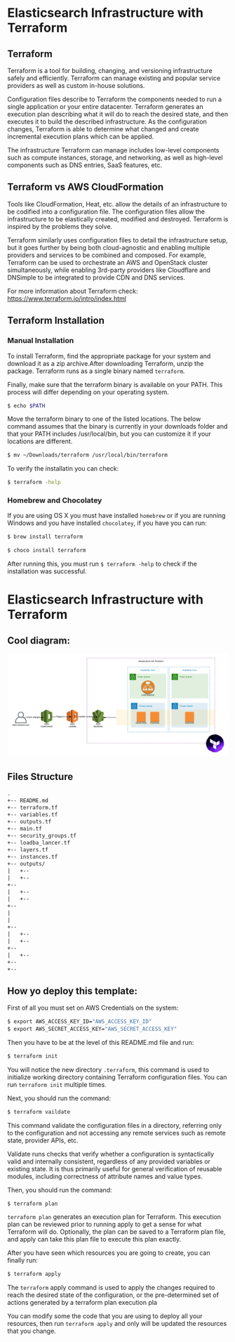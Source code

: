 # Elasticsearch Infrastructure with Terraform

## Terraform

Terraform is a tool for building, changing, and versioning infrastructure safely and efficiently. Terraform can manage existing and popular service providers as well as custom in-house solutions.

Configuration files describe to Terraform the components needed to run a single application or your entire datacenter. Terraform generates an execution plan describing what it will do to reach the desired state, and then executes it to build the described infrastructure. As the configuration changes, Terraform is able to determine what changed and create incremental execution plans which can be applied.

The infrastructure Terraform can manage includes low-level components such as compute instances, storage, and networking, as well as high-level components such as DNS entries, SaaS features, etc.

## Terraform vs AWS CloudFormation

Tools like CloudFormation, Heat, etc. allow the details of an infrastructure to be codified into a configuration file. The configuration files allow the infrastructure to be elastically created, modified and destroyed. Terraform is inspired by the problems they solve.

Terraform similarly uses configuration files to detail the infrastructure setup, but it goes further by being both cloud-agnostic and enabling multiple providers and services to be combined and composed. For example, Terraform can be used to orchestrate an AWS and OpenStack cluster simultaneously, while enabling 3rd-party providers like Cloudflare and DNSimple to be integrated to provide CDN and DNS services.

For more information about Terraform check: https://www.terraform.io/intro/index.html

## Terraform Installation

### Manual Installation 

To install Terraform, find the appropriate package for your system and download it as a zip archive.After downloading Terraform, unzip the package. Terraform runs as a single binary named `terraform`.

Finally, make sure that the terraform binary is available on your PATH. This process will differ depending on your operating system.

```bash
$ echo $PATH
```

Move the terraform binary to one of the listed locations. The below command assumes that the binary is currently in your downloads folder and that your PATH includes /usr/local/bin, but you can customize it if your locations are different.

```bash
$ mv ~/Downloads/terraform /usr/local/bin/terraform
```
To verify the installatin you can check:

```bash
$ terraform -help
```

### Homebrew and Chocolatey

If you are using OS X you must have installed `homebrew` or if you are running Windows and you have installed `chocolatey`, if you have you can run:

```bash
$ brew install terraform
```
```bash
$ choco install terraform
```

After running this, you must run ``` $ terraform -help ``` to check if the installation was successful.

# Elasticsearch Infrastructure with Terraform
## Cool diagram:

<p align="center">
<img src="./img/structure.png"/>
</p>

## Files Structure
```
.
+-- README.md
+-- terraform.tf
+-- variables.tf
+-- outputs.tf
+-- main.tf
+-- security_groups.tf
+-- loadba_lancer.tf
+-- layers.tf
+-- instances.tf
+-- outputs/
|   +-- 
|   +-- 
+-- 
|   +-- 
|   +-- 
+-- 
|   
|   
+-- 
|   +-- 
|   +-- 
+-- 
|   +-- 
+-- 
+-- 
```
## How yo deploy this template:

First of all you must set on AWS Credentials on the system:
``` bash
$ export AWS_ACCESS_KEY_ID="AWS_ACCESS_KEY_ID"
$ export AWS_SECRET_ACCESS_KEY="AWS_SECRET_ACCESS_KEY"
```
Then you have to be at the level of this README.md file and run:
``` bash
$ terraform init
```
You will notice the new directory `.terraform`, this command is used to initialize working directory containing Terraform configuration files. You can run `terraform init` multiple times.

Next, you should run the command:

``` bash
$ terraform vaildate
```

This command validate the configuration files in a directory, referring only to the configuration and not accessing any remote services such as remote state, provider APIs, etc.

Validate runs checks that verify whether a configuration is syntactically valid and internally consistent, regardless of any provided variables or existing state. It is thus primarily useful for general verification of reusable modules, including correctness of attribute names and value types.

Then, you should run the command:

``` bash
$ terraform plan
```
`terraform plan` generates an execution plan for Terraform. This execution plan can be reviewed prior to running apply to get a sense for what Terraform will do. Optionally, the plan can be saved to a Terraform plan file, and apply can take this plan file to execute this plan exactly.

After you have seen which resources you are going to create, you can finally run:

``` bash
$ terraform apply
```
The `terraform` apply command is used to apply the changes required to reach the desired state of the configuration, or the pre-determined set of actions generated by a terraform plan execution pla

You can modify some the code that you are using to deploy all your resources, then run `terraform apply` and only will be updated the resources that you change.